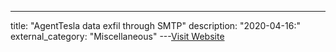 ---
title: "AgentTesla data exfil through SMTP"
description: "2020-04-16:"
external_category: "Miscellaneous"
---[Visit Website](https://github.com/jstrosch/malware-samples/tree/master/binaries/agenttesla/2020/April)

